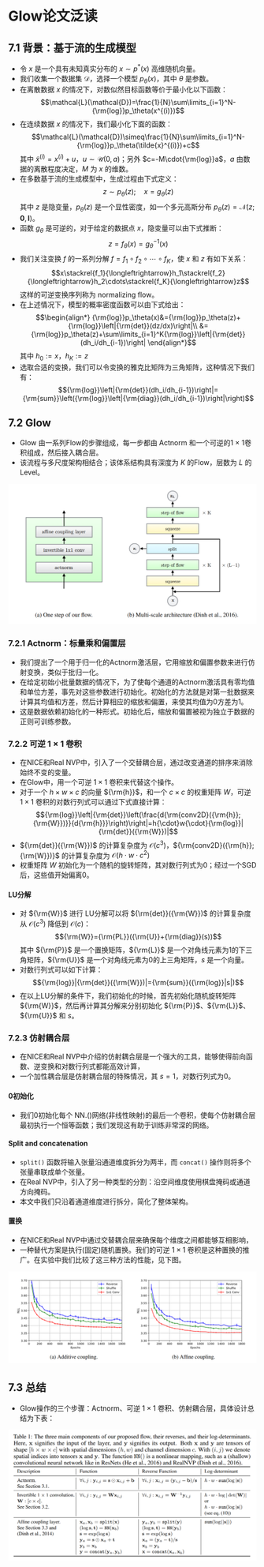 # Glow论文泛读
## 7.1 背景：基于流的生成模型
- 令 $x$ 是一个具有未知真实分布的 $x{\sim}p^*(x)$ 高维随机向量。
- 我们收集一个数据集 $\mathcal{D}$，选择一个模型 $p_\theta(x)$，其中 $\theta$ 是参数。
- 在离散数据 $x$ 的情况下，对数似然目标函数等价于最小化以下函数：
$$\mathcal{L}(\mathcal{D})=\frac{1}{N}\sum\limits_{i=1}^N-{\rm{log}}p_\theta(x^{(i)})$$
- 在连续数据 $x$ 的情况下，我们最小化下面的函数：
$$\mathcal{L}(\mathcal{D})\simeq\frac{1}{N}\sum\limits_{i=1}^N-{\rm{log}}p_\theta(\tilde{x}^{(i)})+c$$
其中 $\tilde{x}^{(i)}=x^{(i)}+u$，$u\sim\mathcal{U}(0,a)$；另外 $c=-M\cdot{\rm{log}}a$，$a$ 由数据的离散程度决定，$M$ 为 $x$ 的维数。
- 在多数基于流的生成模型中，生成过程由下式定义：
$$z{\sim}p_\theta(z);{\quad}x=g_\theta(z)$$
其中 $z$ 是隐变量，$p_\theta(z)$ 是一个显性密度，如一个多元高斯分布 $p_\theta(z)=\mathcal{N}(z;\mathbf{0},\mathbf{I})$。
- 函数 $g_\theta$ 是可逆的，对于给定的数据点 $x$，隐变量可以由下式推断：
$$z=f_\theta(x)=g_\theta^{-1}(x)$$
- 我们关注变换 $f$ 的一系列分解 $f=f_1{\circ}f_2{\circ}\cdots{\circ}f_K$，使 $x$ 和 $z$ 有如下关系：
$$x\stackrel{f_1}{\longleftrightarrow}h_1\stackrel{f_2}{\longleftrightarrow}h_2\cdots\stackrel{f_K}{\longleftrightarrow}z$$
这样的可逆变换序列称为 normalizing flow。
- 在上述情况下，模型的概率密度函数可以由下式给出：
$$\begin{align*}
{\rm{log}}p_\theta(x)&={\rm{log}}p_\theta(z)+{\rm{log}}\left|{\rm{det}}(dz/dx)\right|\\
&={\rm{log}}p_\theta(z)+\sum\limits_{i=1}^K{\rm{log}}\left|{\rm{det}}(dh_i/dh_{i-1})\right|
\end{align*}$$
其中 $h_0:=x$，$h_K:=z$
- 选取合适的变换，我们可以令变换的雅克比矩阵为三角矩阵，这种情况下我们有：
$${\rm{log}}\left|{\rm{det}}(dh_i/dh_{i-1})\right|={\rm{sum}}\left({\rm{log}}\left|{\rm{diag}}(dh_i/dh_{i-1})\right|\right)$$

## 7.2 Glow
- Glow 由一系列Flow的步骤组成，每一步都由 Actnorm 和一个可逆的1 × 1卷积组成，然后接入耦合层。
- 该流程与多尺度架构相结合；该体系结构具有深度为 $K$ 的Flow，层数为 $L$ 的Level。

![](./img/7.1Glow.png)

### 7.2.1 Actnorm：标量乘和偏置层
- 我们提出了一个用于归一化的Actnorm激活层，它用缩放和偏置参数来进行仿射变换，类似于批归一化。
- 在给定初始小批量数据的情况下，为了使每个通道的Actnorm激活具有零均值和单位方差，事先对这些参数进行初始化。初始化的方法就是对第一批数据来计算其均值和方差，然后计算相应的缩放和偏置，来使其均值为0方差为1。
- 这是数据依赖初始化的一种形式。初始化后，缩放和偏置被视为独立于数据的正则可训练参数。

### 7.2.2 可逆 $1{\times}1$ 卷积
- 在NICE和Real NVP中，引入了一个交替耦合层，通过改变通道的排序来消除始终不变的变量。
- 在Glow中，用一个可逆 $1{\times}1$ 卷积来代替这个操作。
- 对于一个 $h{\times}w{\times}c$ 的向量 ${\rm{h}}$，和一个 $c{\times}c$ 的权重矩阵 $W$，可逆 $1{\times}1$ 卷积的对数行列式可以通过下式直接计算：
$${\rm{log}}\left|{\rm{det}}\left(\frac{d{\rm{conv2D}({\rm{h}};{\rm{W}})}}{d{\rm{h}}}\right)\right|=h{\cdot}w{\cdot}{\rm{log}}|{\rm{det}}({\rm{W}})|$$
- ${\rm{det}}({\rm{W}})$ 的计算复杂度为 $\mathcal{O}(c^3)$，${\rm{conv2D}({\rm{h}};{\rm{W}})}$ 的计算复杂度为 $\mathcal{O}(h{\cdot}w{\cdot}c^2)$
- 权重矩阵 $W$ 初始化为一个随机的旋转矩阵，其对数行列式为0；经过一个SGD后，这些值开始偏离0。

#### LU分解
- 对 ${\rm{W}}$ 进行 LU分解可以将 ${\rm{det}}({\rm{W}})$ 的计算复杂度从 $\mathcal{O}(c^3)$ 降低到 $\mathcal{O}(c)$：
$${\rm{W}}={\rm{PL}}({\rm{U}}+{\rm{diag}}(s))$$
其中 ${\rm{P}}$ 是一个置换矩阵，${\rm{L}}$ 是一个对角线元素为1的下三角矩阵，${\rm{U}}$ 是一个对角线元素为0的上三角矩阵，$s$ 是一个向量。
- 对数行列式可以如下计算：
$${\rm{log}}|{\rm{det}}({\rm{W}})|={\rm{sum}}({\rm{log}}|s|)$$
- 在以上LU分解的条件下，我们初始化的时候，首先初始化随机旋转矩阵 ${\rm{W}}$，然后再计算其分解来分别初始化 ${\rm{P}}$、${\rm{L}}$、${\rm{U}}$ 和 $s$。

### 7.2.3 仿射耦合层
- 在NICE和Real NVP中介绍的仿射耦合层是一个强大的工具，能够使得前向函数、逆变换和对数行列式都能高效计算，
- 一个加性耦合层是仿射耦合层的特殊情况，其 $s=1$，对数行列式为0。

#### 0初始化
- 我们0初始化每个 NN.()网络(非线性映射)的最后一个卷积，使每个仿射耦合层最初执行一个恒等函数；我们发现这有助于训练非常深的网络。

#### Split and concatenation
- `split()` 函数将输入张量沿通道维度拆分为两半，而 `concat()` 操作则将多个张量串联成单个张量。
- 在Real NVP中，引入了另一种类型的分割：沿空间维度使用棋盘掩码或通道方向掩码。
- 本文中我们只沿着通道维度进行拆分，简化了整体架构。

#### 置换
- 在NICE和Real NVP中通过交替耦合层来确保每个维度之间都能够互相影响，
- 一种替代方案是执行(固定)随机置换。我们的可逆 $1{\times}1$ 卷积是这种置换的推广。在实验中我们比较了这三种方法的性能，见下图。

![](./img/7.2Glow.png)

## 7.3 总结
- Glow操作的三个步骤：Actnorm、可逆 $1{\times}1$ 卷积、仿射耦合层，具体设计总结为下表：

![](./img/7.3Glow.png)
